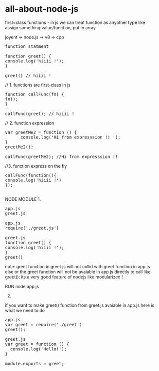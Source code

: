 # all-about-node-js


first=class functions - in js we can treat function as anyother type like assign something value/function, put in array

joyent -> node.js -> v8 -> cpp

<pre>function statment 

function greet() {
console.log('hiiii !');
}

greet() // hiiii !
</pre>

// 1. functions are first-class in js
<pre>
function callFunc(fn) {  
fn();
}

callFunc(greet); // hiiii !
</pre>
// 2. function expression
<pre>
var greetMe2 = function () {
      console.log('Hi from expresssion !! ');
}
greetMe2(); 

callFunc(greetMe2); //Hi from expresssion !!
</pre>

//3.  function express on the fly
<pre>
callFunc(function(){
console.log('hiiii !')
}); 

</pre>

NODE MODULE
1. 

<pre>
app.js
greet.js

app.js
require('./greet.js')

greet.js
function greet() {
console.log('hiiii !');
}
greet() 
</pre>
note: greet function in greet.js will not collid with greet function in app.js else or the greet function will not be avaiable in app.js directly to call like greet(); its a very good feature of nodejs like modularized !

RUN node app.js

2.
if you want to make greet() function from greet.js avaiable in app.js here is what we need to do

<pre>
app.js
var greet = require('./greet')
greet();

greet.js
var greet = function () {
  console.log('Hello!');
}

module.exports = greet;
<pre>
